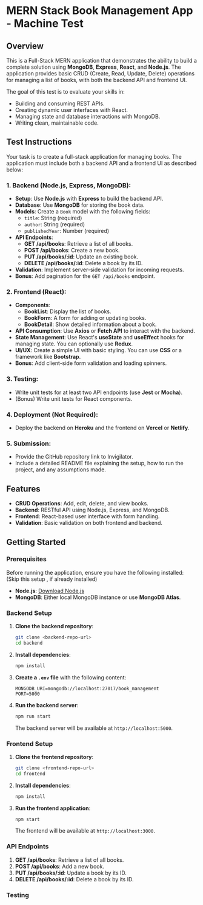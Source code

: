 # MERN Stack Book Management App - Machine Test

## Overview

This is a Full-Stack MERN application that demonstrates the ability to build a complete solution using **MongoDB**, **Express**, **React**, and **Node.js**. The application provides basic CRUD (Create, Read, Update, Delete) operations for managing a list of books, with both the backend API and frontend UI.

The goal of this test is to evaluate your skills in:

- Building and consuming REST APIs.
- Creating dynamic user interfaces with React.
- Managing state and database interactions with MongoDB.
- Writing clean, maintainable code.

## Test Instructions

Your task is to create a full-stack application for managing books. The application must include both a backend API and a frontend UI as described below:

### 1. **Backend (Node.js, Express, MongoDB)**:

- **Setup**: Use **Node.js** with **Express** to build the backend API.
- **Database**: Use **MongoDB** for storing the book data.
- **Models**: Create a `Book` model with the following fields:
  - `title`: String (required)
  - `author`: String (required)
  - `publishedYear`: Number (required)
- **API Endpoints**:
  - **GET /api/books**: Retrieve a list of all books.
  - **POST /api/books**: Create a new book.
  - **PUT /api/books/:id**: Update an existing book.
  - **DELETE /api/books/:id**: Delete a book by its ID.
- **Validation**: Implement server-side validation for incoming requests.
- **Bonus**: Add pagination for the `GET /api/books` endpoint.

### 2. **Frontend (React)**:

- **Components**:
  - **BookList**: Display the list of books.
  - **BookForm**: A form for adding or updating books.
  - **BookDetail**: Show detailed information about a book.
- **API Consumption**: Use **Axios** or **Fetch API** to interact with the backend.
- **State Management**: Use React's **useState** and **useEffect** hooks for managing state. You can optionally use **Redux**.
- **UI/UX**: Create a simple UI with basic styling. You can use **CSS** or a framework like **Bootstrap**.
- **Bonus**: Add client-side form validation and loading spinners.

### 3. **Testing**:

- Write unit tests for at least two API endpoints (use **Jest** or **Mocha**).
- (Bonus) Write unit tests for React components.

### 4. **Deployment** (Not Required):

- Deploy the backend on **Heroku** and the frontend on **Vercel** or **Netlify**.

### 5. **Submission**:

- Provide the GitHub repository link to Invigilator.
- Include a detailed README file explaining the setup, how to run the project, and any assumptions made.

## Features

- **CRUD Operations**: Add, edit, delete, and view books.
- **Backend**: RESTful API using Node.js, Express, and MongoDB.
- **Frontend**: React-based user interface with form handling.
- **Validation**: Basic validation on both frontend and backend.

## Getting Started

### Prerequisites

Before running the application, ensure you have the following installed: (Skip this setup , if already installed)

- **Node.js**: [Download Node.js](https://nodejs.org/)
- **MongoDB**: Either local MongoDB instance or use **MongoDB Atlas**.

### Backend Setup

1. **Clone the backend repository**:

   ```bash
   git clone <backend-repo-url>
   cd backend
   ```

2. **Install dependencies**:

   ```bash
   npm install
   ```

3. **Create a `.env` file** with the following content:

   ```env
   MONGODB_URI=mongodb://localhost:27017/book_management
   PORT=5000
   ```

4. **Run the backend server**:

   ```bash
   npm run start
   ```

   The backend server will be available at `http://localhost:5000`.

### Frontend Setup

1. **Clone the frontend repository**:

   ```bash
   git clone <frontend-repo-url>
   cd frontend
   ```

2. **Install dependencies**:

   ```bash
   npm install
   ```

3. **Run the frontend application**:

   ```bash
   npm start
   ```

   The frontend will be available at `http://localhost:3000`.

### API Endpoints

1. **GET /api/books**: Retrieve a list of all books.
2. **POST /api/books**: Add a new book.
3. **PUT /api/books/:id**: Update a book by its ID.
4. **DELETE /api/books/:id**: Delete a book by its ID.

### Testing
